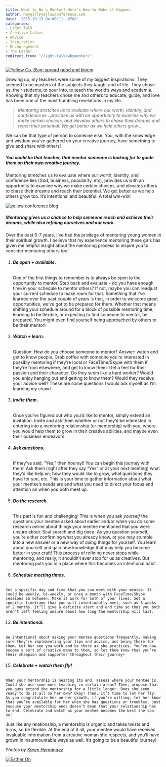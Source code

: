 ```yaml
---
title: Want to Be a Mentor? Here's How to Make it Happen.
author: heygirl@yellowconference.com
date: '2015-10-13 04:00:11 -0700'
categories:
- Light Talk
- Creative Ladies
- Advice
- Inspiration
- Encouragement
- The Leader
redirect_from: "/light-talk/whymentor/"
---
```


[![Yellow Co. Blog: spread good and bloom](https://s3.amazonaws.com/yellow-files/blog/2015/10/untitled-142-of-1234.jpg)](https://s3.amazonaws.com/yellow-files/blog/2015/10/untitled-142-of-1234.jpg)

Growing up, my teachers were some of my biggest inspirations. They seemed to be masters of the subjects they taught and of life. They chose us, their students, to pour into, to teach the world’s ways and academia. Knowing that my teachers chose me and others to educate, guide, and love has been one of the most humbling revelations in my life.

> _Mentoring stretches us to evaluate where our worth, identity, and confidence lie...provides us with an opportunity to examine why we make certain choices, and elevates others to chase their dreams and reach their potential. We get better as we help others grow..._

We can be that type of person to someone else. You, with the knowledge and wisdom you’ve gathered on your creative journey, have something to give and share with others!

##### You could be that teacher, that mentor someone is looking for to guide them on their own creative journey.

Mentoring stretches us to evaluate where our worth, identity, and confidence lies (God, business, popularity, etc), provides us with an opportunity to examine why we make certain choices, and elevates others to chase their dreams and reach their potential. We get better as we help others grow too. It’s intentional and beautiful. A total win-win!

[![yellow conference blog](https://s3.amazonaws.com/yellow-files/blog/2015/10/untitled-74-of-1234.jpg)](https://s3.amazonaws.com/yellow-files/blog/2015/10/untitled-74-of-1234.jpg)

##### Mentoring gives us a chance to help someone reach and achieve their dreams, while also refining ourselves and our work.

Over the past 6-7 years, I’ve had the privilege of mentoring young women in their spiritual growth. I believe that my experience mentoring these girls has given me helpful insight about the mentoring process to inspire you to consider mentoring others too!

1.  ###### **Be open** **+ available.**

    One of the first things to remember is to always be open to the opportunity to mentor. Step back and evaluate - do you have enough time in your schedule to mentor others? If not, maybe you can readjust your current schedule to make room for that. Something that I’ve learned over the past couple of years is that, in order to welcome great opportunities, we’ve got to be prepared for them. Whether that means shifting your schedule around for a block of possible mentoring time, learning to be flexible, or expecting to find someone to mentor, be prepared. You might even find yourself being approached by others to be their mentor!

3.  ###### **Watch + learn.**

    Question: How do you choose someone to mentor? Answer: watch and get to know people. Grab coffee with someone you’re interested in possibly mentoring if they’re local or FaceTime/Skype with them if they’re from elsewhere, and get to know them. Get a feel for their passion and their character. Do they seem like a hard worker? Would you enjoy hanging out and getting to know them? Would they receive your advice well? These are some questions I would ask myself as I’m learning my crowd.

5.  ###### **Invite them.**

    Once you’ve figured out who you’d like to mentor, simply extend an invitation. Invite and ask them whether or not they’d be interested in entering into a mentoring relationship (or mentorship) with you, where you would help them to grow in their creative abilities, and maybe even their business endeavors.

7.  ###### **Ask questions.**

    If they’ve said, “Yes,” then hooray!! You can begin this journey with them! Ask them (right after they say “Yes” or at your next meeting) what they’d like help on, how they would like to grow, what questions they have for you, etc. This is your time to gather information about what your mentee’s needs are and what you need to direct your focus and attention on when you both meet up.

9.  ###### **Do the research.**

    This part is fun and challenging! This is when you ask _yourself_ the questions your mentee asked about earlier and/or when you do some research online about things your mentee mentioned that you were unsure about. Soul search and dig deep. As you question yourself, you’re either confirming what you already know, or you may stumble into a new answer or a new way of doing things for yourself. You learn about yourself and gain new knowledge that may help you become better in your craft! This process of refining never stops while mentoring, and really, it shouldn’t ever stop for us as creatives. But mentoring puts you in a place where this becomes an intentional habit.

11.  ###### **Schedule meeting times.**

    Set a specific day and time that you can meet with your mentee. It could be weekly, bi-weekly, or once a month with FaceTime/Skype sessions in between. Make it work for both of your lives. Set a specific timeframe that you will intentionally meet, such as 6 weeks or 2 months. It’ll give a definite start and end time so that you both aren’t left feeling unsure about how long the mentorship will last.

13.  ###### **Be intentional.**

    Be intentional about asking your mentee questions frequently, making sure they’re implementing your tips and advice, and being there for them. Let her see you work and be there as she practices. You’ve now become a sort of creative mama to them, so let them know that you’re their champion and supporter throughout their journey!

15.  ###### **Celebrate +** **watch them fly!**

    When your mentorship is nearing its end, assess where your mentee is. Could she use some more teaching in certain areas? Then, propose that you guys extend the mentorship for a little longer. Does she seem ready to do it all on her own? Okay! Then, it’s time to let her fly! As you congratulate her on her growth, if you’re willing, let her know that you’re available for her when she has questions or troubles. Just because your mentorship ends doesn’t mean that your relationship has to end. Celebrate and watch as your mentee becomes the best she can be!

Just like any relationship, a mentorship is organic and takes twists and turns, so be flexible. At the end of it all, your mentee would have received invaluable information from a creative woman she respects, and you’ll have grown in insurmountable ways as well. It’s going to be a beautiful journey!

_Photos by [Karen Hernandez](http://www.karenmariehernandez.com/)_

[![Esther Oh](https://s3.amazonaws.com/yellow-files/blog/2015/12/estherOh.jpg)](https://estherohx.wordpress.com/)
